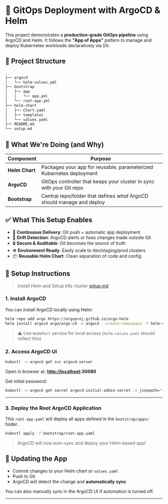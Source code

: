 # 🚀 GitOps Deployment with ArgoCD & Helm

This project demonstrates a **production-grade GitOps pipeline** using ArgoCD and Helm. It follows the **"App of Apps"** pattern to manage and deploy Kubernetes workloads declaratively via Git.


## 🧱 Project Structure

```graphql
.
├── argocd
│   └── helm-values.yml
├── bootstrap
│   ├── app
│   │   └── app.yml
│   └── root-app.yml
├── helm-chart
│   ├── Chart.yaml
│   ├── templates
│   └── values.yaml
├── README.md
└── setup.md
```

## 🎯 What We're Doing (and Why)

| Component      | Purpose                                                                 |
|----------------|-------------------------------------------------------------------------|
| **Helm Chart** | Packages your app for reusable, parameterized Kubernetes deployment     |
| **ArgoCD**     | GitOps controller that keeps your cluster in sync with your Git repo    |
| **Bootstrap**  | Central repo/folder that defines _what_ ArgoCD should manage and deploy |


## ✅ What This Setup Enables

- 🔄 **Continuous Delivery**: Git push = automatic app deployment
- 🧪 **Drift Detection**: ArgoCD alerts or fixes changes made outside Git
- 🔒 **Secure & Auditable**: Git becomes the source of truth
- ☸️ **Environment Ready**: Easily scale to dev/staging/prod clusters
- 📦 **Reusable Helm Chart**: Clean separation of code and config


## 🚀 Setup Instructions

> Install Helm and Setup k8s cluster [setup.md](./setup.md)

### 1. Install ArgoCD

You can install ArgoCD locally using Helm:

```bash
helm repo add argo https://argoproj.github.io/argo-helm
helm install argocd argo/argo-cd -n argocd --create-namespace -f helm-values.yaml
````

> ⚠️ Use `NodePort` service for local access (`helm-values.yaml` should reflect this)

### 2. Access ArgoCD UI

```bash
kubectl -n argocd get svc argocd-server
```

Open in browser at:
**[http://localhost](http://localhost):30080**

Get initial password:

```bash
kubectl -n argocd get secret argocd-initial-admin-secret -o jsonpath="{.data.password}" | base64 -d
```

---

### 3. Deploy the Root ArgoCD Application

This `root-app.yaml` will deploy all apps defined in the `bootstrap/apps/` folder.

```bash
kubectl apply -f bootstrap/root-app.yaml
```

> ArgoCD will now auto-sync and deploy your Helm-based app!


## 🔄 Updating the App

* Commit changes to your Helm chart or `values.yaml`
* Push to Git
* ArgoCD will detect the change and **automatically sync**

You can also manually sync in the ArgoCD UI if automation is turned off.

---